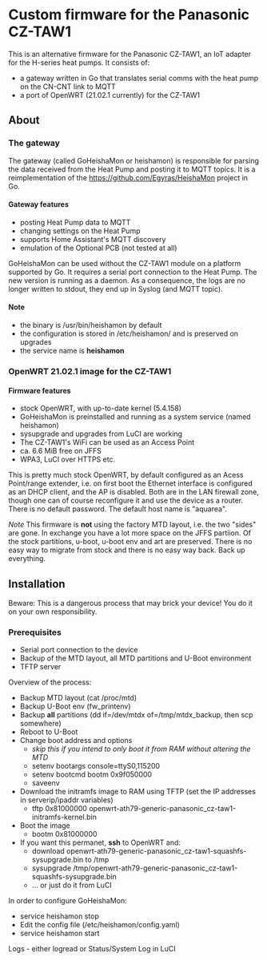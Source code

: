 # Custom firmware for the Panasonic CZ-TAW1

This is an alternative firmware for the Panasonic CZ-TAW1, an IoT adapter for the H-series heat pumps. It consists of:

* a gateway written in Go that translates serial comms with the heat pump on the CN-CNT link to MQTT
* a port of OpenWRT (21.02.1 currently) for the CZ-TAW1

## About

### The gateway

The gateway (called GoHeishaMon or heishamon) is responsible for parsing the data received from the Heat Pump and posting it to MQTT topics. It is a reimplementation of the <https://github.com/Egyras/HeishaMon> project in Go.

#### Gateway features

* posting Heat Pump data to MQTT
* changing settings on the Heat Pump
* supports Home Assistant's MQTT discovery
* emulation of the Optional PCB (not tested at all)

GoHeishaMon can be used without the CZ-TAW1 module on a platform supported by Go. It requires a serial port connection to the Heat Pump. The new version is running as a daemon. As a consequence, the logs are no longer written to stdout, they end up in Syslog (and MQTT topic).

#### Note

* the binary is /usr/bin/heishamon by default
* the configuration is stored in /etc/heishamon/ and is preserved on upgrades
* the service name is **heishamon**

### OpenWRT 21.02.1 image for the CZ-TAW1

#### Firmware features

* stock OpenWRT, with up-to-date kernel (5.4.158)
* GoHeishaMon is preinstalled and running as a system service (named heishamon)
* sysupgrade and upgrades from LuCI are working
* The CZ-TAW1's WiFi can be used as an Access Point
* ca. 6.6 MiB free on JFFS
* WPA3, LuCI over HTTPS etc.

This is pretty much stock OpenWRT, by default configured as an Acess Point/range extender, i.e. on first boot the Ethernet interface is configured as an DHCP client, and the AP is disabled. Both are in the LAN firewall zone, though one can of course reconfigure it and use the device as a router.
There is no default password. The default host name is "aquarea".

*Note*
This firmware is **not** using the factory MTD layout, i.e. the two "sides" are gone. In exchange you have a lot more space on the JFFS partiion. Of the stock partitions, u-boot, u-boot env and art are preserved. There is no easy way to migrate from stock and there is no easy way back. Back up everything.

## Installation

Beware: This is a dangerous process that may brick your device! You do it on your own responsibility.

### Prerequisites

* Serial port connection to the device
* Backup of the MTD layout, all MTD partitions and U-Boot environment
* TFTP server

Overview of the process:

* Backup MTD layout (cat /proc/mtd)
* Backup U-Boot env (fw_printenv)
* Backup **all** partitions (dd if=/dev/mtdx of=/tmp/mtdx_backup, then scp somewhere)
* Reboot to U-Boot
* Change boot address and options
  * *skip this if you intend to only boot it from RAM without altering the MTD*
  * setenv bootargs console=ttyS0,115200
  * setenv bootcmd bootm 0x9f050000
  * saveenv
* Download the initramfs image to RAM using TFTP (set the IP addresses in serverip/ipaddr variables)
  * tftp 0x81000000 openwrt-ath79-generic-panasonic_cz-taw1-initramfs-kernel.bin
* Boot the image
  * bootm 0x81000000
* If you want this permanet, **ssh** to OpenWRT and:
  * download openwrt-ath79-generic-panasonic_cz-taw1-squashfs-sysupgrade.bin to /tmp
  * sysupgrade /tmp/openwrt-ath79-generic-panasonic_cz-taw1-squashfs-sysupgrade.bin
  * ... or just do it from LuCI

In order to configure GoHeishaMon:

* service heishamon stop
* Edit the config file (/etc/heishamon/config.yaml)
* service heishamon start

Logs - either logread or Status/System Log in LuCI
